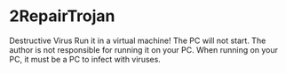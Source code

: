 # 2RepairTrojan
Destructive Virus
Run it in a virtual machine!
The PC will not start.
The author is not responsible for running it on your PC.
When running on your PC, it must be a PC to infect with viruses.
